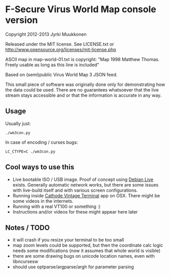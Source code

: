 
F-Secure Virus World Map console version
========================================

Copyright 2012-2013 Jyrki Muukkonen

Released under the MIT license.
See LICENSE.txt or http://www.opensource.org/licenses/mit-license.php

ASCII map in map-world-01.txt is copyright:
 "Map 1998 Matthew Thomas. Freely usable as long as this line is included"

Based on (semi)public Virus World Map 3 JSON feed.

This small piece of software was originally done only for demonstrating
how the data could be used. There are no guarantees whatsoever that
the live stream stays accessible and or that the information is accurate
in any way.

Usage
-----

Usually just:

```
./wm3con.py
```

In case of encoding / curses bugs:

```
LC_CTYPE=C ./wm3con.py
```


Cool ways to use this
---------------------

* Live bootable ISO / USB image. Proof of concept using [Debian Live](http://live.debian.net/devel/live-build/) exists. Generally automatic network works, but there are some issues with live-build itself and with various screen configurations.
* Running inside [Cathode Vintage Terminal](http://www.secretgeometry.com/apps/cathode/) app on OSX. There might be some videos in the internets.
* Running with a real VT100 or something :)
* Instructions and/or videos for these might appear here later


Notes / TODO
------------

- it will crash if you resize your terminal to be too small
- map zoom levels could be supported, but then the coordinate calc logic needs some modifications (now it assumes that whole world is visible)
- there are some drawing bugs on unicode location names, even with libncursesw
- should use optparse/argparse/argh for parameter parsing


